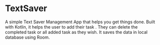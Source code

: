 # TextSaver
A simple Text Saver Management App that helps you get things done. Built with Kotlin, it helps the user to add their task . They can delete the completed task or all added task as they wish. It saves the data in local database using Room.
